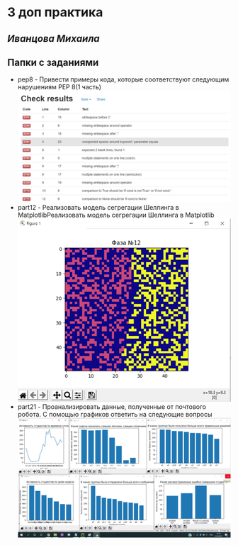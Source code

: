 # 3 доп практика
## _Иванцова Михаила_


## Папки с заданиями

- pep8 - Привести примеры кода, которые соответствуют следующим нарушениям PEP 8(1 часть)![razbor](../extra_practice03/screenshots/pep8.png)
- part12 - Реализовать модель сегрегации Шеллинга в MatplotlibРеализовать модель сегрегации Шеллинга в Matplotlib![razbor](../extra_practice03/screenshots/part12.png)
- part21 - Проанализировать данные, полученные от почтового робота. С помощью графиков ответить на следующие вопросы![razbor](../extra_practice03/screenshots/part21.png)
